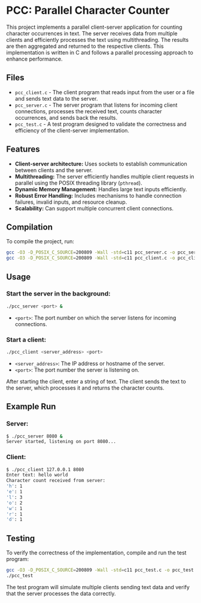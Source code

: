 # PCC: Parallel Character Counter
This project implements a parallel client-server application for counting character occurrences in text. The server receives data from multiple clients and efficiently processes the text using multithreading. The results are then aggregated and returned to the respective clients. This implementation is written in C and follows a parallel processing approach to enhance performance.

## Files
- `pcc_client.c` - The client program that reads input from the user or a file and sends text data to the server.
- `pcc_server.c` - The server program that listens for incoming client connections, processes the received text, counts character occurrences, and sends back the results.
- `pcc_test.c` - A test program designed to validate the correctness and efficiency of the client-server implementation.

## Features
- **Client-server architecture:** Uses sockets to establish communication between clients and the server.
- **Multithreading:** The server efficiently handles multiple client requests in parallel using the POSIX threading library (`pthread`).
- **Dynamic Memory Management:** Handles large text inputs efficiently.
- **Robust Error Handling:** Includes mechanisms to handle connection failures, invalid inputs, and resource cleanup.
- **Scalability:** Can support multiple concurrent client connections.

## Compilation
To compile the project, run:
```sh
gcc -O3 -D_POSIX_C_SOURCE=200809 -Wall -std=c11 pcc_server.c -o pcc_server
gcc -O3 -D_POSIX_C_SOURCE=200809 -Wall -std=c11 pcc_client.c -o pcc_client
```

## Usage
### Start the server in the background:
```sh
./pcc_server <port> &
```
- `<port>`: The port number on which the server listens for incoming connections.

### Start a client:
```sh
./pcc_client <server_address> <port>
```
- `<server_address>`: The IP address or hostname of the server.
- `<port>`: The port number the server is listening on.

After starting the client, enter a string of text. The client sends the text to the server, which processes it and returns the character counts.

## Example Run
### Server:
```sh
$ ./pcc_server 8080 &
Server started, listening on port 8080...
```

### Client:
```sh
$ ./pcc_client 127.0.0.1 8080
Enter text: hello world
Character count received from server:
'h': 1
'e': 1
'l': 3
'o': 2
'w': 1
'r': 1
'd': 1
```

## Testing
To verify the correctness of the implementation, compile and run the test program:
```sh
gcc -O3 -D_POSIX_C_SOURCE=200809 -Wall -std=c11 pcc_test.c -o pcc_test
./pcc_test
```
The test program will simulate multiple clients sending text data and verify that the server processes the data correctly.

